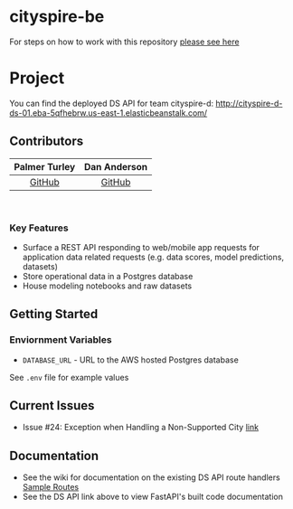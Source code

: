 # cityspire-be

For steps on how to work with this repository [please see here](https://docs.labs.lambdaschool.com/labs-spa-starter/)

# Project

You can find the deployed DS API for team cityspire-d: http://cityspire-d-ds-01.eba-5qfhebrw.us-east-1.elasticbeanstalk.com/

## Contributors

|Palmer Turley|Dan Anderson|
|:-----------:|:----------:|
|[GitHub](https://github.com/PalmerTurley34)|[GitHub](https://github.com/danoand)|

<br>

### Key Features

- Surface a REST API responding to web/mobile app requests for application data related requests (e.g. data scores, model predictions, datasets)
- Store operational data in a Postgres database
- House modeling notebooks and raw datasets

## Getting Started

### Enviornment Variables

- `DATABASE_URL` - URL to the AWS hosted Postgres database

See `.env` file for example values

## Current Issues

* Issue #24: Exception when Handling a Non-Supported City [link](https://github.com/Lambda-School-Labs/cityspire-d-ds/issues/24)


## Documentation

* See the wiki for documentation on the existing DS API route handlers [Sample Routes](https://github.com/Lambda-School-Labs/cityspire-d-ds/wiki/Sample-Routes)
* See the DS API link above to view FastAPI's built code documentation
